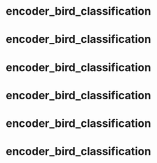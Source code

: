 
# encoder_bird_classification
# encoder_bird_classification
# encoder_bird_classification
# encoder_bird_classification
# encoder_bird_classification
# encoder_bird_classification
